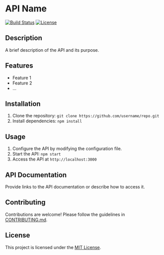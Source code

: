 # API Name

[![Build Status](https://img.shields.io/travis/username/repo.svg)](https://travis-ci.org/username/repo)
[![License](https://img.shields.io/badge/license-MIT-blue.svg)](https://opensource.org/licenses/MIT)

## Description

A brief description of the API and its purpose.

## Features

- Feature 1
- Feature 2
- ...

## Installation

1. Clone the repository: `git clone https://github.com/username/repo.git`
2. Install dependencies: `npm install`

## Usage

1. Configure the API by modifying the configuration file.
2. Start the API: `npm start`
3. Access the API at `http://localhost:3000`

## API Documentation

Provide links to the API documentation or describe how to access it.

## Contributing

Contributions are welcome! Please follow the guidelines in [CONTRIBUTING.md](CONTRIBUTING.md).

## License

This project is licensed under the [MIT License](LICENSE).